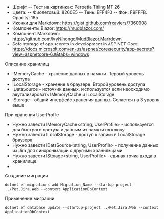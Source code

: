 ﻿- Шрифт
-- Тест на картинках: Perpetia Titling MT 26
- Цвета:
-- Фиолетовый: 8260E5
-- Тень: EFF4F0
-- Фон: F9FFFB. Opacity: 185
- Иконки для Markdown: https://gist.github.com/rxaviers/7360908
- Компоненты Blazor: https://mudblazor.com/
- Компонент Markdown: https://github.com/MyNihongo/MudBlazor.Markdown
- Safe storage of app secrets in development in ASP.NET Core: https://docs.microsoft.com/en-us/aspnet/core/security/app-secrets?view=aspnetcore-6.0&tabs=windows


Описание хранилищ
- IMemoryCache - хранение данных в памяти. Первый уровень доступа
- ILocalStorage - хранение в браузере. Второй уровень доступа
- IDataSource - источник данных. Используется если необходимо акутализировать IMemoryCache и ILocalStorage
- IStorage - общий интерфейс хранения данных. Сслается на 3 уровня выше

При хранения UserProfile
- Нужно завести IMemoryCache<string, UserProfile> - используется для быстрого доступа к данным из памяти по ключу.
- Нужно завести ILocalStorage<UserProfile> - доступ к записи в LocalStorage браузера
- Нужно завести IDataSource<string, UserProfile> - получение данных из Jira для синхронизации с другими хранилищами
- Нужно завести IStorage<string, UserProfile> - единая точка входа в хранилище
- 

Создание миграции
```
dotnet ef migrations add Migration_Name --startup-project ../Pet.Jira.Web --context ApplicationDbContext
```

Применение миграции
```
dotnet ef database update --startup-project ../Pet.Jira.Web --context ApplicationDbContext
```